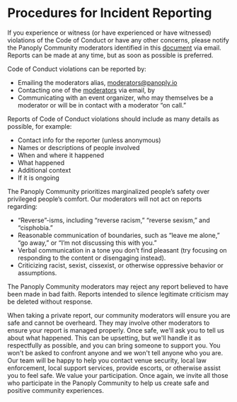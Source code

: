 # Procedures for Incident Reporting

If you experience or witness (or have experienced or have witnessed) violations of the Code of Conduct or have any other concerns, please notify the Panoply Community moderators identified in this [document](./moderators.md) via email. Reports can be made at any time, but as soon as possible is preferred.

Code of Conduct violations can be reported by:

- Emailing the moderators alias, moderators@panoply.io
- Contacting one of the [moderators](./moderators.md) via email, by 
- Communicating with an event organizer, who may themselves be a moderator or will be in contact with a moderator “on call.”

Reports of Code of Conduct violations should include as many details as possible, for example:

- Contact info for the reporter (unless anonymous)
- Names or descriptions of people involved
- When and where it happened
- What happened
- Additional context
- If it is ongoing

The Panoply Community prioritizes marginalized people’s safety over privileged people’s comfort. Our moderators will not act on reports regarding:
- “Reverse”-isms, including “reverse racism,” “reverse sexism,” and “cisphobia.”
- Reasonable communication of boundaries, such as “leave me alone,” “go away,” or “I’m not discussing this with you.”
- Verbal communication in a tone you don’t find pleasant (try focusing on responding to the content or disengaging instead).
- Criticizing racist, sexist, cissexist, or otherwise oppressive behavior or assumptions.

The Panoply Community moderators may reject any report believed to have been made in bad faith. Reports intended to silence legitimate criticism may be deleted without response.

When taking a private report, our community moderators will ensure you are safe and cannot be overheard. They may involve other moderators to ensure your report is managed properly. Once safe, we'll ask you to tell us about what happened. This can be upsetting, but we'll handle it as respectfully as possible, and you can bring someone to support you. You won't be asked to confront anyone and we won't tell anyone who you are. Our team will be happy to help you contact venue security, local law enforcement, local support services, provide escorts, or otherwise assist you to feel safe. We value your participation. Once again, we invite all those who participate in the Panoply Community to help us create safe and positive community experiences.
